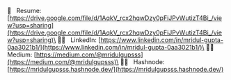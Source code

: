 📄 &nbsp; Resume: [https://drive.google.com/file/d/1AqkV_rcx2hqwDzy0pFiJPvWutizT4Bi_/view?usp=sharing](https://drive.google.com/file/d/1AqkV_rcx2hqwDzy0pFiJPvWutizT4Bi_/view?usp=sharing)\
👨‍💻 &nbsp; LinkedIn: [https://www.linkedin.com/in/mridul-gupta-0aa3021b1/](https://www.linkedin.com/in/mridul-gupta-0aa3021b1/)\
👨‍💻 &nbsp; Medium: [https://medium.com/@mridulgupsss](https://medium.com/@mridulgupsss)\
👨‍💻 &nbsp; Hashnode: [https://mridulgupsss.hashnode.dev/](https://mridulgupsss.hashnode.dev/)
